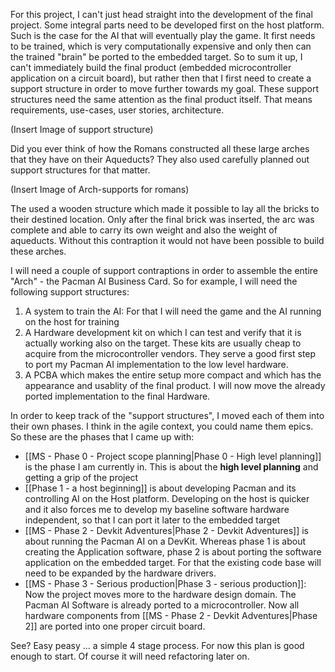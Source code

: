 For this project, I can't just head straight into the development of the final project. Some integral parts need to be developed first on the host platform. Such is the case for the AI that will eventually play the game. It first needs to be trained, which is very computationally expensive and only then can the trained "brain" be ported to the embedded target. So to sum it up, I can't immediately build the final product (embedded microcontroller application on a circuit board), but rather then that I first need to create a support structure in order to move further towards my goal. These support structures need the same attention as the final product itself. That means requirements, use-cases, user stories, architecture. 

(Insert Image of support structure)

Did you ever think of how the Romans constructed all these large arches that they have on their Aqueducts? They also used carefully planned out support structures for that matter. 

(Insert Image of Arch-supports for romans)

The used a wooden structure which made it possible to lay all the bricks to their destined location. Only after the final brick was inserted, the arc was complete and able to carry its own weight and also the weight of aqueducts. Without this contraption it would not have been possible to build these arches. 

I will need a couple of support contraptions in order to assemble the entire "Arch" - the Pacman AI Business Card. So for example, I will need the following support structures:
1. A system to train the AI: For that I will need the game and the AI running on the host for training
2. A Hardware development kit on which I can test and verify that it is actually working also on the target. These kits are usually cheap to acquire from the microcontroller vendors. They serve a good first step to port my Pacman AI implementation to the low level hardware. 
3. A PCBA which makes the entire setup more compact and which has the appearance and usablity of the final product. I will now move the already ported implementation to the final Hardware.

In order to keep track of the "support structures", I moved each of them into their own phases. I think in the agile context, you could name them epics. So these are the phases that I came up with:

- [[MS - Phase 0 - Project scope planning|Phase 0 - High level planning]] is the phase I am currently in. This is about the **high level planning** and getting a grip of the project
- [[Phase 1 - a host beginning]] is about developing Pacman and its controlling AI on the Host platform. Developing on the host is quicker and it also forces me to develop my baseline software hardware independent, so that I can port it later to the embedded target
- [[MS - Phase 2 - Devkit Adventures|Phase 2 - Devkit Adventures]] is about running the Pacman AI on a DevKit. Whereas phase 1 is about creating the Application software, phase 2 is about porting the software application on the embedded target. For that the existing code base will need to be expanded by the hardware drivers.
- [[MS - Phase 3 - Serious production|Phase 3 - serious production]]: Now the project moves more to the hardware design domain. The Pacman AI Software is already ported to a microcontroller. Now all hardware components from [[MS - Phase 2 - Devkit Adventures|Phase 2]] are ported into one proper circuit board.

See? Easy peasy ... a simple 4 stage process. For now this plan is good enough to start. Of course it will need refactoring later on. 